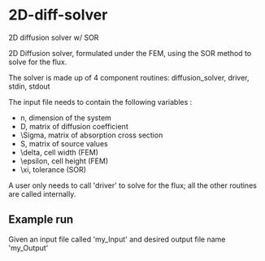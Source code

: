 # 2D-diff-solver
2D diffusion solver w/ SOR

2D Diffusion solver, formulated under the FEM, using the SOR method to solve for the flux.

The solver is made up of 4 component routines: diffusion_solver, driver, stdin, stdout

The input file needs to contain the following variables :
* n,  dimension of the system
* D, matrix of diffusion coefficient
* \Sigma, matrix of absorption cross section
* S, matrix of source values
* \delta, cell width (FEM)
* \epsilon, cell height (FEM)
* \xi, tolerance (SOR)

A user only needs to call 'driver' to solve for the flux; all the other routines are called internally.

## Example run
Given an input file called 'my_Input' and desired output file name 'my_Output'
